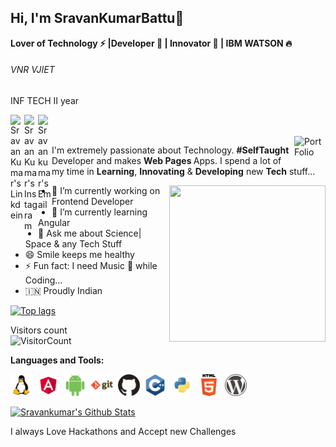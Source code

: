  ## Hi, I'm SravanKumarBattu👋
<b>Lover of Technology ⚡ |Developer 📱 | Innovator 💙 | IBM WATSON 🔥</b>
<h6>VNR VJIET</h6>
<p>INF TECH II year</p>

 

<a href="https://www.linkedin.com/in/sravan-kumar-battu/">
  <img align="left" alt="SravanKumar's Linkdein" width="22px" src="https://cdn.jsdelivr.net/npm/simple-icons@v3/icons/linkedin.svg" />
</a>
 

<a href="https://www.instagram.com/i_m_untraceable/">
  <img align="left" alt="Sravan Kumar's Instagram" width="22px" src="https://cdn.jsdelivr.net/npm/simple-icons@v3/icons/instagram.svg" />
</a>

<a href="mailto:sravankumarsky1234@gmail.com">
  <img align="left" alt="Sravankumar's Email" width="22px" src="https://cdn.jsdelivr.net/npm/simple-icons@v3/icons/gmail.svg" />
</a>

<br/>
<br/>
<a href="https://sravankumarbattu.github.io/Profil.github.io/">
  <img align="right" alt="PortFolio" width="50px" src="https://sravankumarbattu.github.io/Profil.github.io/assets/img/download.png" />
</a>

I'm extremely passionate about Technology.
<b>#SelfTaught</b> Developer and makes <b>Web Pages </b>Apps.
I spend a lot of my time in <b>Learning</b>, <b>Innovating</b> & <b>Developing</b> new <b>Tech</b> stuff...

<img align ="right" src = "https://pbs.twimg.com/profile_images/1011277014924496897/aTMLLVVZ_400x400.jpg" width="250" height="250">

- 🔭 I’m currently working on Frontend Developer
- 🌱 I’m currently learning Angular
- 💬 Ask me about Science| Space & any Tech Stuff
- 😄 Smile keeps me healthy
- ⚡ Fun fact: I need Music 🎵 while Coding...
- 🇮🇳 Proudly Indian

 
[![Top lags](https://github-readme-stats.vercel.app/api/top-langs/?username=SravanKumarBattu&hide_langs_below=0)](https://github.com/SravanKumarBattu/github-readme-stats)

 

 
Visitors count    
![VisitorCount](https://profile-counter.glitch.me/SravanKumarBattu/count.svg)   

**Languages and Tools:**

<img height="35" src="https://raw.githubusercontent.com/github/explore/80688e429a7d4ef2fca1e82350fe8e3517d3494d/topics/linux/linux.png">&nbsp;
<img height="35" src="https://raw.githubusercontent.com/github/explore/80688e429a7d4ef2fca1e82350fe8e3517d3494d/topics/angular/angular.png">&nbsp; 
<img height="35" src="https://raw.githubusercontent.com/github/explore/80688e429a7d4ef2fca1e82350fe8e3517d3494d/topics/android/android.png">&nbsp; 
<img height="35" src="https://raw.githubusercontent.com/github/explore/80688e429a7d4ef2fca1e82350fe8e3517d3494d/topics/git/git.png">&nbsp;
<img height="35" src="https://raw.githubusercontent.com/github/explore/80688e429a7d4ef2fca1e82350fe8e3517d3494d/topics/github-api/github-api.png">&nbsp;
<img height="35" src="https://raw.githubusercontent.com/github/explore/80688e429a7d4ef2fca1e82350fe8e3517d3494d/topics/cpp/cpp.png">&nbsp; 
<img height="35" src="https://raw.githubusercontent.com/github/explore/80688e429a7d4ef2fca1e82350fe8e3517d3494d/topics/python/python.png">&nbsp;
<img height="35" src="https://raw.githubusercontent.com/github/explore/80688e429a7d4ef2fca1e82350fe8e3517d3494d/topics/html/html.png">&nbsp;
<img height="35" src="https://raw.githubusercontent.com/github/explore/80688e429a7d4ef2fca1e82350fe8e3517d3494d/topics/wordpress/wordpress.png">&nbsp; 
 

[![Sravankumar's Github Stats](https://github-readme-stats.vercel.app/api?username=SravanKumarBattu)](https://github-readme-stats.vercel.app/api?username=SravanKumarBattu)

I always Love Hackathons and Accept new Challenges 

